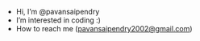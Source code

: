 -  Hi, I’m @pavansaipendry
-  I’m interested in coding :)
- How to reach me (pavansaipendry2002@gmail.com)
<!---
pavansaipendry/pavansaipendry is a ✨ special ✨ repository because its `README.md` (this file) appears on your GitHub profile.
You can click the Preview link to take a look at your changes.
--->
